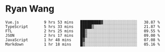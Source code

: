 # Ryan Wang

<!--START_SECTION:waka-->

```text
Vue.js           9 hrs 53 mins   █████████▓░░░░░░░░░░░░░░░   38.87 %
TypeScript       5 hrs 33 mins   █████▒░░░░░░░░░░░░░░░░░░░   21.87 %
FTL              2 hrs 25 mins   ██▒░░░░░░░░░░░░░░░░░░░░░░   09.55 %
JSON             2 hrs 17 mins   ██▒░░░░░░░░░░░░░░░░░░░░░░   09.00 %
JavaScript       1 hr 48 mins    █▓░░░░░░░░░░░░░░░░░░░░░░░   07.08 %
Markdown         1 hr 18 mins    █▒░░░░░░░░░░░░░░░░░░░░░░░   05.16 %
```

<!--END_SECTION:waka-->
